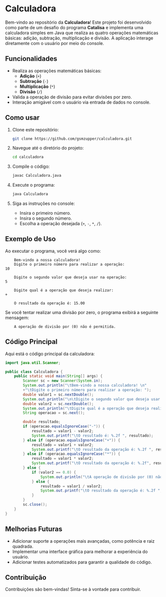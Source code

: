 # Calculadora

Bem-vindo ao repositório da **Calculadora**! Este projeto foi desenvolvido como parte de um desafio do programa **Catalisa** e implementa uma calculadora simples em Java que realiza as quatro operações matemáticas básicas: adição, subtração, multiplicação e divisão. A aplicação interage diretamente com o usuário por meio do console.

## Funcionalidades

- Realiza as operações matemáticas básicas:
  - **Adição** (`+`)
  - **Subtração** (`-`)
  - **Multiplicação** (`*`)
  - **Divisão** (`/`)
- Valida a operação de divisão para evitar divisões por zero.
- Interação amigável com o usuário via entrada de dados no console.

## Como usar

1. Clone este repositório:
   ```bash
   git clone https://github.com/gsmzupper/calculadora.git
   ```
2. Navegue até o diretório do projeto:
   ```bash
   cd calculadora
   ```
3. Compile o código:
   ```bash
   javac Calculadora.java
   ```
4. Execute o programa:
   ```bash
   java Calculadora
   ```

5. Siga as instruções no console:
   - Insira o primeiro número.
   - Insira o segundo número.
   - Escolha a operação desejada (`+`, `-`, `*`, `/`).

## Exemplo de Uso

Ao executar o programa, você verá algo como:

```
	Bem-vindo a nossa calculadora! 
	Digite o primeiro número para realizar a operação: 
10

	Digite o segundo valor que deseja usar na operação: 
5

	Digite qual é a operação que deseja realizar: 
+

	O resultado da operação é: 15.00
```

Se você tentar realizar uma divisão por zero, o programa exibirá a seguinte mensagem:

```
	A operação de divisão por (0) não é permitida.
```

## Código Principal

Aqui está o código principal da calculadora:

```java
import java.util.Scanner;

public class Calculadora {
    public static void main(String[] args) {
        Scanner sc = new Scanner(System.in);
        System.out.println("\tBem-vindo a nossa calculadora! \n"
        +"\tDigite o primeiro número para realizar a operação: ");
        double valor1 = sc.nextDouble();
        System.out.println("\n\tDigite o segundo valor que deseja usar na operação: ");
        double valor2 = sc.nextDouble();
        System.out.println("\tDigite qual é a operação que deseja realizar: ");
        String operacao = sc.next();

        double resultado;
        if (operacao.equalsIgnoreCase("-")) {
            resultado = valor1 - valor2;
            System.out.printf("\tO resultado é: %.2f ", resultado);
        } else if (operacao.equalsIgnoreCase("+")) {
            resultado = valor1 + valor2;
            System.out.printf("\tO resultado da operação é: %.2f ", resultado);
        } else if (operacao.equalsIgnoreCase("*")) {
            resultado = valor1 * valor2;
            System.out.printf("\tO resultado da operação é: %.2f", resultado);
        } else {
            if (valor2 == 0.0) {
                System.out.println("\tA operação de divisão por (0) não é permitida.");
            } else {
                resultado = valor1 / valor2;
                System.out.printf("\tO resultado da operação é: %.2f ", resultado);
            }
        }
        sc.close();
    }
}
```

## Melhorias Futuras

- Adicionar suporte a operações mais avançadas, como potência e raiz quadrada.
- Implementar uma interface gráfica para melhorar a experiência do usuário.
- Adicionar testes automatizados para garantir a qualidade do código.

## Contribuição

Contribuições são bem-vindas! Sinta-se à vontade para contribuir.
